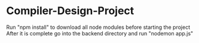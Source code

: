 # Compiler-Design-Project

Run "npm install" to download all node modules before starting the project
After it is complete go into the backend directory and run "nodemon app.js"
